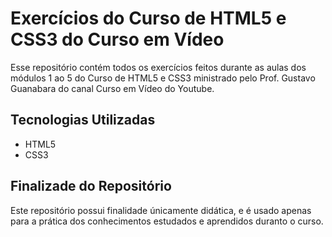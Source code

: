 # Exercícios do Curso de HTML5 e CSS3 do Curso em Vídeo

Esse repositório contém todos os exercícios feitos durante as aulas dos módulos 1 ao 5 do Curso de HTML5 e CSS3 ministrado pelo Prof. Gustavo Guanabara do canal Curso em Vídeo do Youtube.

## Tecnologias Utilizadas

- HTML5
- CSS3

## Finalizade do Repositório

Este repositório possui finalidade únicamente didática, e é usado apenas para a prática dos conhecimentos estudados e aprendidos duranto o curso.